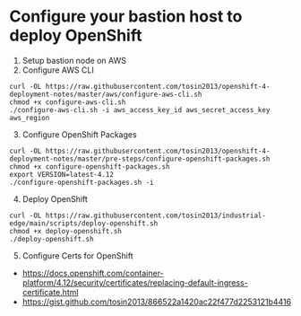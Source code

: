 # Configure your bastion host to deploy OpenShift

1. Setup bastion node on AWS
2. Configure AWS CLI
```
curl -OL https://raw.githubusercontent.com/tosin2013/openshift-4-deployment-notes/master/aws/configure-aws-cli.sh
chmod +x configure-aws-cli.sh 
./configure-aws-cli.sh -i aws_access_key_id aws_secret_access_key aws_region
```

3. Configure OpenShift Packages 
```
curl -OL https://raw.githubusercontent.com/tosin2013/openshift-4-deployment-notes/master/pre-steps/configure-openshift-packages.sh
chmod +x configure-openshift-packages.sh
export VERSION=latest-4.12
./configure-openshift-packages.sh -i
```

4. Deploy OpenShift
```
curl -OL https://raw.githubusercontent.com/tosin2013/industrial-edge/main/scripts/deploy-openshift.sh
chmod +x deploy-openshift.sh
./deploy-openshift.sh
```

5. Configure Certs for OpenShift
* https://docs.openshift.com/container-platform/4.12/security/certificates/replacing-default-ingress-certificate.html
* https://gist.github.com/tosin2013/866522a1420ac22f477d2253121b4416
